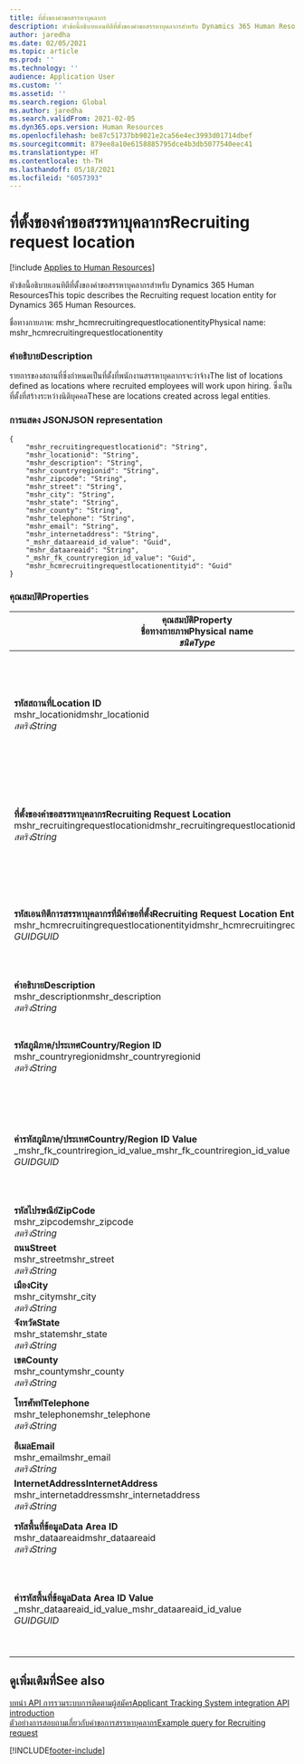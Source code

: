 ```yaml
---
title: ที่ตั้งของคำขอสรรหาบุคลากร
description: หัวข้อนี้อธิบายเอนทิตีที่ตั้งของคำขอสรรหาบุคลากรสำหรับ Dynamics 365 Human Resources
author: jaredha
ms.date: 02/05/2021
ms.topic: article
ms.prod: ''
ms.technology: ''
audience: Application User
ms.custom: ''
ms.assetid: ''
ms.search.region: Global
ms.author: jaredha
ms.search.validFrom: 2021-02-05
ms.dyn365.ops.version: Human Resources
ms.openlocfilehash: be87c51737bb9021e2ca56e4ec3993d01714dbef
ms.sourcegitcommit: 879ee8a10e6158885795dce4b3db5077540eec41
ms.translationtype: HT
ms.contentlocale: th-TH
ms.lasthandoff: 05/18/2021
ms.locfileid: "6057393"
---
```

# <a name="recruiting-request-location"></a><span data-ttu-id="f2098-103">ที่ตั้งของคำขอสรรหาบุคลากร</span><span class="sxs-lookup"><span data-stu-id="f2098-103">Recruiting request location</span></span>

[!include [Applies to Human Resources](../includes/applies-to-hr.md)]

<span data-ttu-id="f2098-104">หัวข้อนี้อธิบายเอนทิตีที่ตั้งของคำขอสรรหาบุคลากรสำหรับ Dynamics 365 Human Resources</span><span class="sxs-lookup"><span data-stu-id="f2098-104">This topic describes the Recruiting request location entity for Dynamics 365 Human Resources.</span></span>

<span data-ttu-id="f2098-105">ชื่อทางกายภาพ: mshr_hcmrecruitingrequestlocationentity</span><span class="sxs-lookup"><span data-stu-id="f2098-105">Physical name: mshr_hcmrecruitingrequestlocationentity</span></span>

### <a name="description"></a><span data-ttu-id="f2098-106">คำอธิบาย</span><span class="sxs-lookup"><span data-stu-id="f2098-106">Description</span></span>

<span data-ttu-id="f2098-107">รายการของสถานที่ซึ่งกําหนดเป็นที่ตั้งที่พนักงานสรรหาบุคลากรจะว่าจ้าง</span><span class="sxs-lookup"><span data-stu-id="f2098-107">The list of locations defined as locations where recruited employees will work upon hiring.</span></span> <span data-ttu-id="f2098-108">ซึ่งเป็นที่ตั้งที่สร้างระหว่างนิติบุคคล</span><span class="sxs-lookup"><span data-stu-id="f2098-108">These are locations created across legal entities.</span></span>

### <a name="json-representation"></a><span data-ttu-id="f2098-109">การแสดง JSON</span><span class="sxs-lookup"><span data-stu-id="f2098-109">JSON representation</span></span>

```
{
    "mshr_recruitingrequestlocationid": "String",
    "mshr_locationid": "String",
    "mshr_description": "String",
    "mshr_countryregionid": "String",
    "mshr_zipcode": "String",
    "mshr_street": "String",
    "mshr_city": "String",
    "mshr_state": "String",
    "mshr_county": "String",
    "mshr_telephone": "String",
    "mshr_email": "String",
    "mshr_internetaddress": "String",
    "_mshr_dataareaid_id_value": "Guid",
    "mshr_dataareaid": "String",
    "_mshr_fk_countryregion_id_value": "Guid",
    "mshr_hcmrecruitingrequestlocationentityid": "Guid"
}
```

### <a name="properties"></a><span data-ttu-id="f2098-110">คุณสมบัติ</span><span class="sxs-lookup"><span data-stu-id="f2098-110">Properties</span></span>

| <span data-ttu-id="f2098-111">คุณสมบัติ</span><span class="sxs-lookup"><span data-stu-id="f2098-111">Property</span></span><br><span data-ttu-id="f2098-112">**ชื่อทางกายภาพ**</span><span class="sxs-lookup"><span data-stu-id="f2098-112">**Physical name**</span></span><br><span data-ttu-id="f2098-113">**_ชนิด_**</span><span class="sxs-lookup"><span data-stu-id="f2098-113">**_Type_**</span></span> | <span data-ttu-id="f2098-114">ใช้</span><span class="sxs-lookup"><span data-stu-id="f2098-114">Use</span></span> | <span data-ttu-id="f2098-115">คำอธิบาย</span><span class="sxs-lookup"><span data-stu-id="f2098-115">Description</span></span> |
| --- | --- | --- |
| <span data-ttu-id="f2098-116">**รหัสสถานที่**</span><span class="sxs-lookup"><span data-stu-id="f2098-116">**Location ID**</span></span><br><span data-ttu-id="f2098-117">mshr_locationid</span><span class="sxs-lookup"><span data-stu-id="f2098-117">mshr_locationid</span></span><br><span data-ttu-id="f2098-118">*สตริง*</span><span class="sxs-lookup"><span data-stu-id="f2098-118">*String*</span></span> | <span data-ttu-id="f2098-119">เขียนเพียงครั้งเดียว</span><span class="sxs-lookup"><span data-stu-id="f2098-119">Write-once</span></span><br><span data-ttu-id="f2098-120">จำเป็นต้องระบุ</span><span class="sxs-lookup"><span data-stu-id="f2098-120">Required</span></span> | <span data-ttu-id="f2098-121">ตัวระบุเฉพาะที่ผู้ใช้สามารถอ่านได้ที่ระบบสร้างขึ้นสำหรับที่ตั้งของการสรรหาบุคลากร</span><span class="sxs-lookup"><span data-stu-id="f2098-121">The system-generated, user-readable identifier for the recruiting location.</span></span> |
| <span data-ttu-id="f2098-122">**ที่ตั้งของคำขอสรรหาบุคลากร**</span><span class="sxs-lookup"><span data-stu-id="f2098-122">**Recruiting Request Location**</span></span><br><span data-ttu-id="f2098-123">mshr_recruitingrequestlocationid</span><span class="sxs-lookup"><span data-stu-id="f2098-123">mshr_recruitingrequestlocationid</span></span><br><span data-ttu-id="f2098-124">*สตริง*</span><span class="sxs-lookup"><span data-stu-id="f2098-124">*String*</span></span> | <span data-ttu-id="f2098-125">เขียนเพียงครั้งเดียว</span><span class="sxs-lookup"><span data-stu-id="f2098-125">Write-once</span></span><br><span data-ttu-id="f2098-126">จำเป็นต้องระบุ</span><span class="sxs-lookup"><span data-stu-id="f2098-126">Required</span></span> | <span data-ttu-id="f2098-127">ตัวระบุเฉพาะที่กำหนดโดยผู้ใช้ของที่ตั้งของการสรรหาบุคลากร</span><span class="sxs-lookup"><span data-stu-id="f2098-127">User-defined unique identifier for the recruiting location.</span></span> |
| <span data-ttu-id="f2098-128">**รหัสเอนทิตีการสรรหาบุคลากรที่มีคำขอที่ตั้ง**</span><span class="sxs-lookup"><span data-stu-id="f2098-128">**Recruiting Request Location Entity ID**</span></span><br><span data-ttu-id="f2098-129">mshr_hcmrecruitingrequestlocationentityid</span><span class="sxs-lookup"><span data-stu-id="f2098-129">mshr_hcmrecruitingrequestlocationentityid</span></span><br><span data-ttu-id="f2098-130">*GUID*</span><span class="sxs-lookup"><span data-stu-id="f2098-130">*GUID*</span></span> | <span data-ttu-id="f2098-131">อ่านอย่างเดียว</span><span class="sxs-lookup"><span data-stu-id="f2098-131">Read-only</span></span><br><span data-ttu-id="f2098-132">จำเป็นต้องระบุ</span><span class="sxs-lookup"><span data-stu-id="f2098-132">Required</span></span> | <span data-ttu-id="f2098-133">ตัวระบุเฉพาะที่ระบบสร้างขึ้นของเรกคอร์ดที่ตั้งของคำขอสรรหาบุคลากร</span><span class="sxs-lookup"><span data-stu-id="f2098-133">System-generated unique identifier for the recruiting request location record.</span></span> |
| <span data-ttu-id="f2098-134">**คำอธิบาย**</span><span class="sxs-lookup"><span data-stu-id="f2098-134">**Description**</span></span><br><span data-ttu-id="f2098-135">mshr_description</span><span class="sxs-lookup"><span data-stu-id="f2098-135">mshr_description</span></span><br><span data-ttu-id="f2098-136">*สตริง*</span><span class="sxs-lookup"><span data-stu-id="f2098-136">*String*</span></span> | <span data-ttu-id="f2098-137">อ่าน/เขียน</span><span class="sxs-lookup"><span data-stu-id="f2098-137">Read/write</span></span><br><span data-ttu-id="f2098-138">จำเป็นต้องระบุ</span><span class="sxs-lookup"><span data-stu-id="f2098-138">Required</span></span> | <span data-ttu-id="f2098-139">คำอธิบายเกี่ยวกับที่ตั้ง</span><span class="sxs-lookup"><span data-stu-id="f2098-139">Description of the location.</span></span> |
| <span data-ttu-id="f2098-140">**รหัสภูมิภาค/ประเทศ**</span><span class="sxs-lookup"><span data-stu-id="f2098-140">**Country/Region ID**</span></span><br><span data-ttu-id="f2098-141">mshr_countryregionid</span><span class="sxs-lookup"><span data-stu-id="f2098-141">mshr_countryregionid</span></span><br><span data-ttu-id="f2098-142">*สตริง*</span><span class="sxs-lookup"><span data-stu-id="f2098-142">*String*</span></span> | <span data-ttu-id="f2098-143">อ่านอย่างเดียว</span><span class="sxs-lookup"><span data-stu-id="f2098-143">Read-only</span></span><br><span data-ttu-id="f2098-144">ไม่จำเป็นต้องระบุ</span><span class="sxs-lookup"><span data-stu-id="f2098-144">Optional</span></span> | <span data-ttu-id="f2098-145">ระบุประเทศหรือภูมิภาคที่ผู้สมัครมีสัญชาติ</span><span class="sxs-lookup"><span data-stu-id="f2098-145">Specifies the country or region where the candidate has citizenship.</span></span> |
| <span data-ttu-id="f2098-146">**ค่ารหัสภูมิภาค/ประเทศ**</span><span class="sxs-lookup"><span data-stu-id="f2098-146">**Country/Region ID Value**</span></span><br><span data-ttu-id="f2098-147">_mshr_fk_countriregion_id_value</span><span class="sxs-lookup"><span data-stu-id="f2098-147">_mshr_fk_countriregion_id_value</span></span><br><span data-ttu-id="f2098-148">*GUID*</span><span class="sxs-lookup"><span data-stu-id="f2098-148">*GUID*</span></span> | <span data-ttu-id="f2098-149">อ่านอย่างเดียว</span><span class="sxs-lookup"><span data-stu-id="f2098-149">Read-only</span></span><br><span data-ttu-id="f2098-150">ไม่จำเป็นต้องระบุ</span><span class="sxs-lookup"><span data-stu-id="f2098-150">Optional</span></span><br><span data-ttu-id="f2098-151">คีย์นอก: mshr_logisticaddresscountryregionentityid ของ mshr_logisticsaddresscountryregionentity</span><span class="sxs-lookup"><span data-stu-id="f2098-151">Foreign key: mshr_logisticaddresscountryregionentityid of mshr_logisticsaddresscountryregionentity</span></span> | <span data-ttu-id="f2098-152">ตัวระบุเฉพาะที่ระบบสร้างขึ้นของประเทศ/ภูมิภาคของที่อยู่</span><span class="sxs-lookup"><span data-stu-id="f2098-152">System-generated unique identifier of the country/region of the address.</span></span> |
| <span data-ttu-id="f2098-153">**รหัสไปรษณีย์**</span><span class="sxs-lookup"><span data-stu-id="f2098-153">**ZipCode**</span></span><br><span data-ttu-id="f2098-154">mshr_zipcode</span><span class="sxs-lookup"><span data-stu-id="f2098-154">mshr_zipcode</span></span><br><span data-ttu-id="f2098-155">*สตริง*</span><span class="sxs-lookup"><span data-stu-id="f2098-155">*String*</span></span> | <span data-ttu-id="f2098-156">อ่านอย่างเดียว</span><span class="sxs-lookup"><span data-stu-id="f2098-156">Read-only</span></span><br><span data-ttu-id="f2098-157">ไม่จำเป็นต้องระบุ</span><span class="sxs-lookup"><span data-stu-id="f2098-157">Optional</span></span> | <span data-ttu-id="f2098-158">รหัสไปรษณีย์</span><span class="sxs-lookup"><span data-stu-id="f2098-158">Zip/postal code.</span></span> |
| <span data-ttu-id="f2098-159">**ถนน**</span><span class="sxs-lookup"><span data-stu-id="f2098-159">**Street**</span></span><br><span data-ttu-id="f2098-160">mshr_street</span><span class="sxs-lookup"><span data-stu-id="f2098-160">mshr_street</span></span><br><span data-ttu-id="f2098-161">*สตริง*</span><span class="sxs-lookup"><span data-stu-id="f2098-161">*String*</span></span> | <span data-ttu-id="f2098-162">อ่านอย่างเดียว</span><span class="sxs-lookup"><span data-stu-id="f2098-162">Read-only</span></span><br><span data-ttu-id="f2098-163">ไม่จำเป็นต้องระบุ</span><span class="sxs-lookup"><span data-stu-id="f2098-163">Optional</span></span> | <span data-ttu-id="f2098-164">ที่อยู่ถนน</span><span class="sxs-lookup"><span data-stu-id="f2098-164">Street address.</span></span> |
| <span data-ttu-id="f2098-165">**เมือง**</span><span class="sxs-lookup"><span data-stu-id="f2098-165">**City**</span></span><br><span data-ttu-id="f2098-166">mshr_city</span><span class="sxs-lookup"><span data-stu-id="f2098-166">mshr_city</span></span><br><span data-ttu-id="f2098-167">*สตริง*</span><span class="sxs-lookup"><span data-stu-id="f2098-167">*String*</span></span> | <span data-ttu-id="f2098-168">อ่านอย่างเดียว</span><span class="sxs-lookup"><span data-stu-id="f2098-168">Read-only</span></span><br><span data-ttu-id="f2098-169">ไม่จำเป็นต้องระบุ</span><span class="sxs-lookup"><span data-stu-id="f2098-169">Optional</span></span> | <span data-ttu-id="f2098-170">เมือง</span><span class="sxs-lookup"><span data-stu-id="f2098-170">City.</span></span> |
| <span data-ttu-id="f2098-171">**จังหวัด**</span><span class="sxs-lookup"><span data-stu-id="f2098-171">**State**</span></span><br><span data-ttu-id="f2098-172">mshr_state</span><span class="sxs-lookup"><span data-stu-id="f2098-172">mshr_state</span></span><br><span data-ttu-id="f2098-173">*สตริง*</span><span class="sxs-lookup"><span data-stu-id="f2098-173">*String*</span></span> | <span data-ttu-id="f2098-174">อ่านอย่างเดียว</span><span class="sxs-lookup"><span data-stu-id="f2098-174">Read-only</span></span><br><span data-ttu-id="f2098-175">ไม่จำเป็นต้องระบุ</span><span class="sxs-lookup"><span data-stu-id="f2098-175">Optional</span></span> | <span data-ttu-id="f2098-176">รัฐหรือจังหวัด</span><span class="sxs-lookup"><span data-stu-id="f2098-176">State or province.</span></span> |
| <span data-ttu-id="f2098-177">**เขต**</span><span class="sxs-lookup"><span data-stu-id="f2098-177">**County**</span></span><br><span data-ttu-id="f2098-178">mshr_county</span><span class="sxs-lookup"><span data-stu-id="f2098-178">mshr_county</span></span><br><span data-ttu-id="f2098-179">*สตริง*</span><span class="sxs-lookup"><span data-stu-id="f2098-179">*String*</span></span> | <span data-ttu-id="f2098-180">อ่านอย่างเดียว</span><span class="sxs-lookup"><span data-stu-id="f2098-180">Read-only</span></span><br><span data-ttu-id="f2098-181">ไม่จำเป็นต้องระบุ</span><span class="sxs-lookup"><span data-stu-id="f2098-181">Optional</span></span> | <span data-ttu-id="f2098-182">เขต</span><span class="sxs-lookup"><span data-stu-id="f2098-182">County.</span></span> |
| <span data-ttu-id="f2098-183">**โทรศัพท์**</span><span class="sxs-lookup"><span data-stu-id="f2098-183">**Telephone**</span></span><br><span data-ttu-id="f2098-184">mshr_telephone</span><span class="sxs-lookup"><span data-stu-id="f2098-184">mshr_telephone</span></span><br><span data-ttu-id="f2098-185">*สตริง*</span><span class="sxs-lookup"><span data-stu-id="f2098-185">*String*</span></span> | <span data-ttu-id="f2098-186">อ่าน/เขียน</span><span class="sxs-lookup"><span data-stu-id="f2098-186">Read/write</span></span><br><span data-ttu-id="f2098-187">ไม่จำเป็นต้องระบุ</span><span class="sxs-lookup"><span data-stu-id="f2098-187">Optional</span></span> | <span data-ttu-id="f2098-188">หมายเลขโทรศัพท์ของที่ตั้ง</span><span class="sxs-lookup"><span data-stu-id="f2098-188">Telephone number for the location.</span></span> |
| <span data-ttu-id="f2098-189">**อีเมล**</span><span class="sxs-lookup"><span data-stu-id="f2098-189">**Email**</span></span><br><span data-ttu-id="f2098-190">mshr_email</span><span class="sxs-lookup"><span data-stu-id="f2098-190">mshr_email</span></span><br><span data-ttu-id="f2098-191">*สตริง*</span><span class="sxs-lookup"><span data-stu-id="f2098-191">*String*</span></span> | <span data-ttu-id="f2098-192">อ่าน/เขียน</span><span class="sxs-lookup"><span data-stu-id="f2098-192">Read/write</span></span><br><span data-ttu-id="f2098-193">ไม่จำเป็นต้องระบุ</span><span class="sxs-lookup"><span data-stu-id="f2098-193">Optional</span></span> | <span data-ttu-id="f2098-194">ที่อยู่อีเมล</span><span class="sxs-lookup"><span data-stu-id="f2098-194">Email address.</span></span> |
| <span data-ttu-id="f2098-195">**InternetAddress**</span><span class="sxs-lookup"><span data-stu-id="f2098-195">**InternetAddress**</span></span><br><span data-ttu-id="f2098-196">mshr_internetaddress</span><span class="sxs-lookup"><span data-stu-id="f2098-196">mshr_internetaddress</span></span><br><span data-ttu-id="f2098-197">*สตริง*</span><span class="sxs-lookup"><span data-stu-id="f2098-197">*String*</span></span> | <span data-ttu-id="f2098-198">อ่าน/เขียน</span><span class="sxs-lookup"><span data-stu-id="f2098-198">Read/write</span></span><br><span data-ttu-id="f2098-199">ไม่จำเป็นต้องระบุ</span><span class="sxs-lookup"><span data-stu-id="f2098-199">Optional</span></span> | <span data-ttu-id="f2098-200">URL ของเว็บไซต์ที่ตั้ง</span><span class="sxs-lookup"><span data-stu-id="f2098-200">URL for the location website.</span></span> |
| <span data-ttu-id="f2098-201">**รหัสพื้นที่ข้อมูล**</span><span class="sxs-lookup"><span data-stu-id="f2098-201">**Data Area ID**</span></span><br><span data-ttu-id="f2098-202">mshr_dataareaid</span><span class="sxs-lookup"><span data-stu-id="f2098-202">mshr_dataareaid</span></span><br><span data-ttu-id="f2098-203">*สตริง*</span><span class="sxs-lookup"><span data-stu-id="f2098-203">*String*</span></span> | <span data-ttu-id="f2098-204">อ่าน/เขียน</span><span class="sxs-lookup"><span data-stu-id="f2098-204">Read/write</span></span><br><span data-ttu-id="f2098-205">ไม่จำเป็นต้องระบุ</span><span class="sxs-lookup"><span data-stu-id="f2098-205">Optional</span></span> | <span data-ttu-id="f2098-206">ระบุเอนทิตี้นิติบุคคล (บริษัท)</span><span class="sxs-lookup"><span data-stu-id="f2098-206">Specifies the legal entity (company).</span></span> |
| <span data-ttu-id="f2098-207">**ค่ารหัสพื้นที่ข้อมูล**</span><span class="sxs-lookup"><span data-stu-id="f2098-207">**Data Area ID Value**</span></span><br><span data-ttu-id="f2098-208">_mshr_dataareaid_id_value</span><span class="sxs-lookup"><span data-stu-id="f2098-208">_mshr_dataareaid_id_value</span></span><br><span data-ttu-id="f2098-209">*GUID*</span><span class="sxs-lookup"><span data-stu-id="f2098-209">*GUID*</span></span> | <span data-ttu-id="f2098-210">อ่านอย่างเดียว</span><span class="sxs-lookup"><span data-stu-id="f2098-210">Read-only</span></span><br><span data-ttu-id="f2098-211">ไม่จำเป็นต้องระบุ</span><span class="sxs-lookup"><span data-stu-id="f2098-211">Optional</span></span><br><span data-ttu-id="f2098-212">คีย์นอก: cdm_companyid ของเอนทิตี cdm_company</span><span class="sxs-lookup"><span data-stu-id="f2098-212">Foreign key: cdm_companyid of cdm_company entity</span></span> | <span data-ttu-id="f2098-213">ค่า GUID ที่ระบบสร้างขึ้นซึ่งระบุนิติบุคคล (บริษัท)</span><span class="sxs-lookup"><span data-stu-id="f2098-213">System-generated GUID value identifying the legal entity (company).</span></span> |

## <a name="see-also"></a><span data-ttu-id="f2098-214">ดูเพิ่มเติมที่</span><span class="sxs-lookup"><span data-stu-id="f2098-214">See also</span></span>

[<span data-ttu-id="f2098-215">บทนํา API การรวมระบบการติดตามผู้สมัคร</span><span class="sxs-lookup"><span data-stu-id="f2098-215">Applicant Tracking System integration API introduction</span></span>](hr-admin-integration-ats-api-introduction.md)<br>
[<span data-ttu-id="f2098-216">ตัวอย่างการสอบถามเกี่ยวกับคำขอการสรรหาบุคลากร</span><span class="sxs-lookup"><span data-stu-id="f2098-216">Example query for Recruiting request</span></span>](hr-admin-integration-ats-api-recruiting-request-example-query.md)



[!INCLUDE[footer-include](../includes/footer-banner.md)]